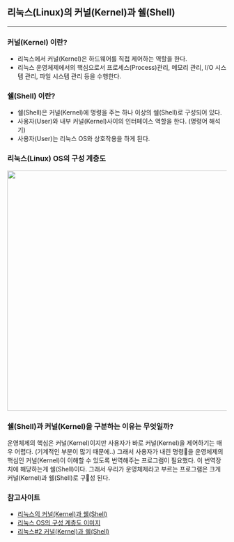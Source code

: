 ## 리눅스(Linux)의 커널(Kernel)과 쉘(Shell)

---



### 커널(Kernel) 이란?

* 리눅스에서 커널(Kernel)은 하드웨어를 직접 제어하는 역할을 한다.
* 리눅스 운영체제에서의 핵심으로서 프로세스(Process)관리, 메모리 관리, I/O 시스템 관리, 파일 시스템 관리 등을 수행한다. 



### 쉘(Shell) 이란?

* 쉘(Shell)은 커널(Kernel)에 명령을 주는 하나 이상의 쉘(Shell)로 구성되어 있다.
* 사용자(User)와 내부 커널(Kernel)사이의 인터페이스 역할을 한다. (명령어 해석기)
* 사용자(User)는 리눅스 OS와 상호작용을 하게 된다.



### 리눅스(Linux) OS의 구성 계층도

<img src="http://testingpool.com/wp-content/uploads/2015/09/UNIX-Architecture.png" width="750px" height="550px">



### 쉘(Shell)과 커널(Kernel)을 구분하는 이유는 무엇일까?

운영체제의 핵심은 커널(Kernel)이지만 사용자가 바로 커널(Kernel)을 제어하기는 매우 어렵다. (기계적인 부분이 많기 때문에..) 그래서 사용자가 내린 명령을 운영체제의 핵심인 커널(Kernel)이 이해할 수 있도록 번역해주는 프로그램이 필요했다. 이 번역장치에 해당하는게 쉘(Shell)이다. 그래서 우리가 운영체제라고 부르는 프로그램은 크게 커널(Kernel)과 쉘(Shell)로 구성 된다.



### 참고사이트

* [리눅스의 커널(Kernel)과 쉘(Shell)](http://studymake.blogspot.com/2015/05/kernel-shell.html)
* [리눅스 OS의 구성 계층도 이미지](http://testingpool.com/the-unix-architecture/)
* [리눅스#2 커널(Kernel)과 쉘(Shell)](https://hackingzone.tistory.com/5)